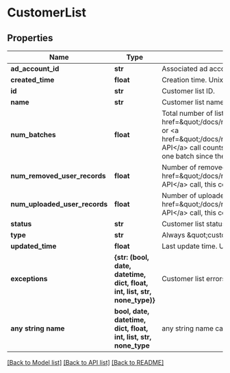 # CustomerList


## Properties
Name | Type | Description | Notes
------------ | ------------- | ------------- | -------------
**ad_account_id** | **str** | Associated ad account ID. | [optional] 
**created_time** | **float** | Creation time. Unix timestamp in seconds. | [optional] 
**id** | **str** | Customer list ID. | [optional] 
**name** | **str** | Customer list name. | [optional] 
**num_batches** | **float** | Total number of list updates.  List creation counts as one batch. Each &lt;a href&#x3D;\&quot;/docs/redoc/#operation/ads_v3_customer_list_add_handler_PUT\&quot;&gt;Append&lt;/a&gt; or &lt;a href&#x3D;\&quot;/docs/redoc/#operation/ads_v3_customer_list_remove_handler_PUT\&quot;&gt;Remove API&lt;/a&gt; call counts as another. List creation via the Ads Manager UI could result in more than one batch since the UI breaks up large lists. | [optional] 
**num_removed_user_records** | **float** | Number of removed user records. In a &lt;a href&#x3D;\&quot;/docs/redoc/#operation/ads_v3_customer_list_remove_handler_PUT\&quot;&gt;Remove API&lt;/a&gt; call, this counter increases even if the user is not found in the list. | [optional] 
**num_uploaded_user_records** | **float** | Number of uploaded user records. In an &lt;a href&#x3D;\&quot;/docs/redoc/#operation/ads_v3_customer_list_add_handler_PUT\&quot;&gt;Append API&lt;/a&gt; call, this counter increases even if the uploaded user is already in the list. | [optional] 
**status** | **str** | Customer list status. TOO_SMALL - the list has less than 100 Pinterest users. | [optional] 
**type** | **str** | Always \&quot;customerlist\&quot;. | [optional] 
**updated_time** | **float** | Last update time. Unix timestamp in seconds. | [optional] 
**exceptions** | **{str: (bool, date, datetime, dict, float, int, list, str, none_type)}** | Customer list errors | [optional] 
**any string name** | **bool, date, datetime, dict, float, int, list, str, none_type** | any string name can be used but the value must be the correct type | [optional]

[[Back to Model list]](../README.md#documentation-for-models) [[Back to API list]](../README.md#documentation-for-api-endpoints) [[Back to README]](../README.md)


